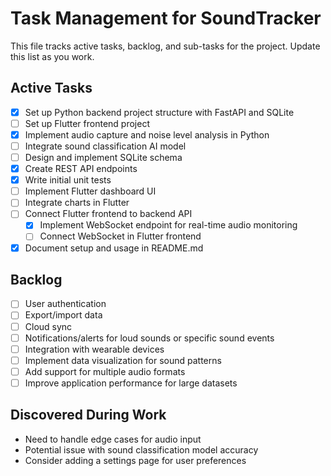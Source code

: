 # Task Management for SoundTracker

This file tracks active tasks, backlog, and sub-tasks for the project. Update this list as you work.

## Active Tasks
- [x] Set up Python backend project structure with FastAPI and SQLite
- [ ] Set up Flutter frontend project
- [x] Implement audio capture and noise level analysis in Python
- [ ] Integrate sound classification AI model
- [ ] Design and implement SQLite schema
- [x] Create REST API endpoints
- [x] Write initial unit tests
- [ ] Implement Flutter dashboard UI
- [ ] Integrate charts in Flutter
- [ ] Connect Flutter frontend to backend API
  - [x] Implement WebSocket endpoint for real-time audio monitoring
  - [ ] Connect WebSocket in Flutter frontend
- [x] Document setup and usage in README.md

## Backlog
- [ ] User authentication
- [ ] Export/import data
- [ ] Cloud sync
- [ ] Notifications/alerts for loud sounds or specific sound events
- [ ] Integration with wearable devices
- [ ] Implement data visualization for sound patterns
- [ ] Add support for multiple audio formats
- [ ] Improve application performance for large datasets

## Discovered During Work
- Need to handle edge cases for audio input
- Potential issue with sound classification model accuracy
- Consider adding a settings page for user preferences
